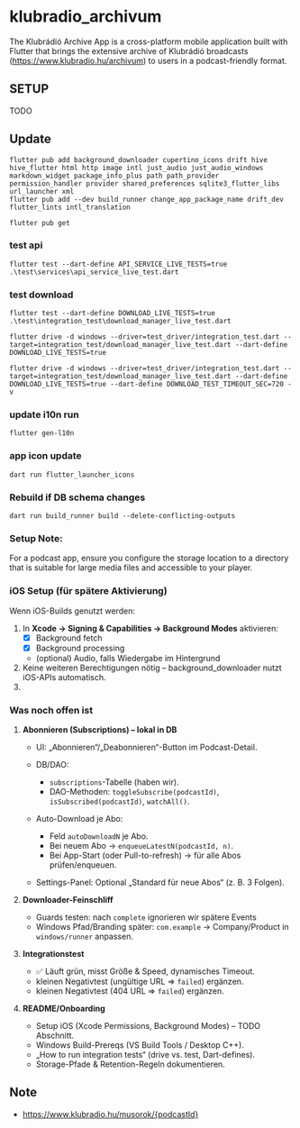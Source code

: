 # klubradio_archivum

The Klubrádió Archive App is a cross-platform mobile application built with Flutter that brings the extensive archive of Klubrádió broadcasts (https://www.klubradio.hu/archivum) to users in a podcast-friendly format.

## SETUP

TODO

## Update

```
flutter pub add background_downloader cupertino_icons drift hive hive_flutter html http image intl just_audio just_audio_windows markdown_widget package_info_plus path path_provider permission_handler provider shared_preferences sqlite3_flutter_libs url_launcher xml
flutter pub add --dev build_runner change_app_package_name drift_dev flutter_lints intl_translation

flutter pub get
```

### test api

`flutter test --dart-define API_SERVICE_LIVE_TESTS=true .\test\services\api_service_live_test.dart`

### test download

`flutter test --dart-define DOWNLOAD_LIVE_TESTS=true .\test\integration_test\download_manager_live_test.dart`
```
flutter drive -d windows --driver=test_driver/integration_test.dart --target=integration_test/download_manager_live_test.dart --dart-define DOWNLOAD_LIVE_TESTS=true

flutter drive -d windows --driver=test_driver/integration_test.dart --target=integration_test/download_manager_live_test.dart --dart-define DOWNLOAD_LIVE_TESTS=true --dart-define DOWNLOAD_TEST_TIMEOUT_SEC=720 -v
```


### update i10n run

`flutter gen-l10n`

### app icon update

`dart run flutter_launcher_icons`

### Rebuild if DB schema changes
`dart run build_runner build --delete-conflicting-outputs`


### Setup Note:
For a podcast app, ensure you configure the storage location to a directory
that is suitable for large media files and accessible to your player.

### iOS Setup (für spätere Aktivierung)

Wenn iOS-Builds genutzt werden:
1. In **Xcode → Signing & Capabilities → Background Modes** aktivieren:
    - [x] Background fetch
    - [x] Background processing
    - (optional) Audio, falls Wiedergabe im Hintergrund
2. Keine weiteren Berechtigungen nötig – background_downloader
   nutzt iOS-APIs automatisch.
3. 

### Was noch offen ist

1. **Abonnieren (Subscriptions) – lokal in DB**

   * UI: „Abonnieren“/„Deabonnieren“-Button im Podcast-Detail.
   * DB/DAO:

      * `subscriptions`-Tabelle (haben wir).
      * DAO-Methoden: `toggleSubscribe(podcastId)`, `isSubscribed(podcastId)`, `watchAll()`.
   * Auto-Download je Abo:

      * Feld `autoDownloadN` je Abo.
      * Bei neuem Abo → `enqueueLatestN(podcastId, n)`.
      * Bei App-Start (oder Pull-to-refresh) → für alle Abos prüfen/enqueuen.
   * Settings-Panel: Optional „Standard für neue Abos“ (z. B. 3 Folgen).

2. **Downloader-Feinschliff**

   * Guards testen: nach `complete` ignorieren wir spätere Events 
   * Windows Pfad/Branding später: `com.example` → Company/Product in `windows/runner` anpassen.

3. **Integrationstest**

   * ✅ Läuft grün, misst Größe & Speed, dynamisches Timeout.
   * kleinen Negativtest (ungültige URL ⇒ `failed`) ergänzen.
   * kleinen Negativtest (404 URL ⇒ `failed`) ergänzen.

4. **README/Onboarding**

   * Setup iOS (Xcode Permissions, Background Modes) – TODO Abschnitt.
   * Windows Build-Prereqs (VS Build Tools / Desktop C++).
   * „How to run integration tests“ (drive vs. test, Dart-defines).
   * Storage-Pfade & Retention-Regeln dokumentieren.


## Note
 
 - https://www.klubradio.hu/musorok/{podcastId}


